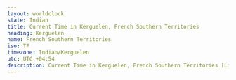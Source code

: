 ```yaml
---
layout: worldclock
state: Indian
title: Current Time in Kerguelen, French Southern Territories
heading: Kerguelen
name: French Southern Territories
iso: TF
timezone: Indian/Kerguelen
utc: UTC +04:54
description: Current Time in Kerguelen, French Southern Territories [Live], Indian. Live update now time in Kerguelen, timezone Indian/Kerguelen, UTC +04:54, Country ISO code & Current Local Time.
---
```


